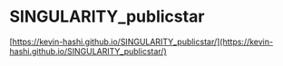 # SINGULARITY_publicstar

[https://kevin-hashi.github.io/SINGULARITY_publicstar/](https://kevin-hashi.github.io/SINGULARITY_publicstar/)
